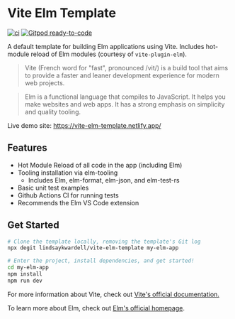 # Vite Elm Template

[![ci](https://github.com/lindsaykwardell/vite-elm-template/actions/workflows/ci.yml/badge.svg)](https://github.com/lindsaykwardell/vite-elm-template/actions/workflows/ci.yml)
[![Gitpod ready-to-code](https://img.shields.io/badge/Gitpod-ready--to--code-908a85?logo=gitpod)](https://gitpod.io/#https://github.com/lindsaykwardell/vite-elm-template)

A default template for building Elm applications using Vite. Includes hot-module reload of Elm modules (courtesy of `vite-plugin-elm`).

> Vite (French word for "fast", pronounced /vit/) is a build tool that aims to provide a faster and leaner development experience for modern web projects.

> Elm is a functional language that compiles to JavaScript. It helps you make websites and web apps. It has a strong emphasis on simplicity and quality tooling.

Live demo site: https://vite-elm-template.netlify.app/

## Features

- Hot Module Reload of all code in the app (including Elm)
- Tooling installation via elm-tooling
  - Includes Elm, elm-format, elm-json, and elm-test-rs
- Basic unit test examples
- Github Actions CI for running tests
- Recommends the Elm VS Code extension

## Get Started

```bash
# Clone the template locally, removing the template's Git log
npx degit lindsaykwardell/vite-elm-template my-elm-app

# Enter the project, install dependencies, and get started!
cd my-elm-app
npm install
npm run dev
```

For more information about Vite, check out [Vite's official documentation.](https://vitejs.dev/)

To learn more about Elm, check out [Elm's official homepage](https://elm-lang.org/).
